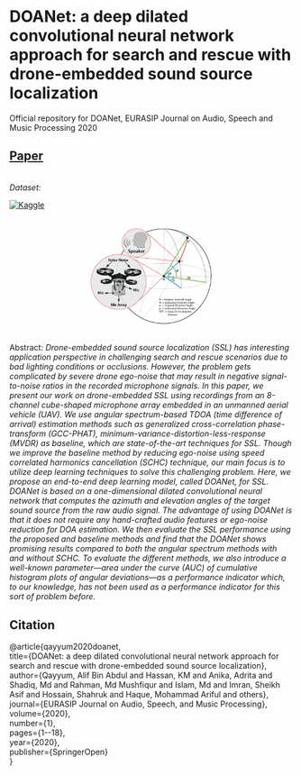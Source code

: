 # DOANet: a deep dilated convolutional neural network approach for search and rescue with drone-embedded sound source localization
Official repository for DOANet, EURASIP Journal on Audio, Speech and Music Processing 2020

## [Paper][paper]
[paper]: http://naimulhassan.github.io/content/papers/doanet-ssl.pdf

<br>
<i>Dataset:</i>

[![Kaggle](https://kaggle.com/static/images/open-in-kaggle.svg)][data]

[data]: https://www.kaggle.com/datasets/alifbinabdulqayyum/dnn-prefilter-unet


<center style="padding: 10px;">
          <img src="ssl.png"
          style="max-width: 50%;"/>
          </center></td>

Abstract: <i>Drone-embedded sound source localization (SSL) has interesting application perspective in challenging search and rescue scenarios due to bad lighting conditions or occlusions. However, the problem gets complicated by severe drone ego-noise that may result in negative signal-to-noise ratios in the recorded microphone signals. In this paper, we present our work on drone-embedded SSL using recordings from an 8-channel cube-shaped microphone array embedded in an unmanned aerial vehicle (UAV). We use angular spectrum-based TDOA (time difference of arrival) estimation methods such as generalized cross-correlation phase-transform (GCC-PHAT), minimum-variance-distortion-less-response (MVDR) as baseline, which are state-of-the-art techniques for SSL. Though we improve the baseline method by reducing ego-noise using speed correlated harmonics cancellation (SCHC) technique, our main focus is to utilize deep learning techniques to solve this challenging problem. Here, we propose an end-to-end deep learning model, called DOANet, for SSL. DOANet is based on a one-dimensional dilated convolutional neural network that computes the azimuth and elevation angles of the target sound source from the raw audio signal. The advantage of using DOANet is that it does not require any hand-crafted audio features or ego-noise reduction for DOA estimation. We then evaluate the SSL performance using the proposed and baseline methods and find that the DOANet shows promising results compared to both the angular spectrum methods with and without SCHC. To evaluate the different methods, we also introduce a well-known parameter—area under the curve (AUC) of cumulative histogram plots of angular deviations—as a performance indicator which, to our knowledge, has not been used as a performance indicator for this sort of problem before.</i>

## Citation
@article{qayyum2020doanet,<br>
  title={DOANet: a deep dilated convolutional neural network approach for search and rescue with drone-embedded sound source localization},<br>
  author={Qayyum, Alif Bin Abdul and Hassan, KM and Anika, Adrita and Shadiq, Md and Rahman, Md Mushfiqur and Islam, Md and Imran, Sheikh Asif and Hossain, Shahruk and Haque, Mohammad Ariful and others},<br>
  journal={EURASIP Journal on Audio, Speech, and Music Processing},<br>
  volume={2020},<br>
  number={1},<br>
  pages={1--18},<br>
  year={2020},<br>
  publisher={SpringerOpen}<br>
}
